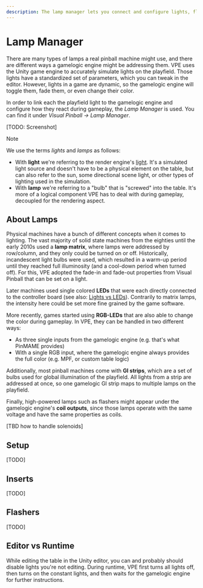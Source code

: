 ```yaml
---
description: The lamp manager lets you connect and configure lights, flashers and GIs of the playfield to the gamelogic engine.
---
```

# Lamp Manager

There are many types of lamps a real pinball machine might use, and there are different ways a gamelogic engine might be addressing them. VPE uses the Unity game engine to accurately simulate lights on the playfield. Those lights have a standardized set of parameters, which you can tweak in the editor. However, lights in a game are dynamic, so the gamelogic engine will toggle them, fade them, or even change their color.

In order to link each the playfield light to the gamelogic engine and configure how they react during gameplay, the *Lamp Manager* is used. You can find it under *Visual Pinball -> Lamp Manager*.

[TODO: Screenshot]

> [!note]
> We use the terms *lights* and *lamps* as follows:
> - With **light** we're referring to the render engine's [light](https://docs.unity3d.com/Packages/com.unity.render-pipelines.high-definition@10.2/manual/Light-Component.html). It's a simulated light source and doesn't have to be a physical element on the table, but can also refer to the sun, some directional scene light, or other types of lighting used in the simulation.
> - With **lamp** we're referring to a "bulb" that is "screwed" into the table. It's more of a logical component VPE has to deal with during gameplay, decoupled for the rendering aspect.

## About Lamps

Physical machines have a bunch of different concepts when it comes to lighting. The vast majority of solid state machines from the eighties until the early 2010s used a **lamp matrix**, where lamps were addressed by row/column, and they only could be turned on or off. Historically, incandescent light bulbs were used, which resulted in a warm-up period until they reached full illuminosity (and a cool-down period when turned off). For this, VPE adopted the fade-in and fade-out properties from Visual Pinball that can be set on a light.

Later machines used single colored **LEDs** that were each directly connected to the controller board (see also: [Lights vs LEDs](https://docs.missionpinball.org/en/latest/mechs/lights/lights_versus_leds.html)). Contrarily to matrix lamps, the intensity here could be set more fine grained by the game software.

More recently, games started using **RGB-LEDs** that are also able to change the color during gameplay. In VPE, they can be handled in two different ways:
- As three single inputs from the gamelogic engine (e.g. that's what PinMAME provides)
- With a single RGB input, where the gamelogic engine always provides the full color (e.g. MPF, or custom table logic)

Additionally, most pinball machines come with **GI strips**, which are a set of bulbs used for global illumination of the playfield. All lights from a strip are addressed at once, so one gamelogic GI strip maps to multiple lamps on the playfield.

Finally, high-powered lamps such as flashers might appear under the gamelogic engine's **coil outputs**, since those lamps operate with the same voltage and have the same properties as coils.  

[TBD how to handle solenoids]

## Setup

[TODO]

## Inserts

[TODO]

## Flashers

[TODO]

## Editor vs Runtime

While editing the table in the Unity editor, you can and probably should disable lights you're not editing. During runtime, VPE first turns all lights off, then turns on the constant lights, and then waits for the gamelogic engine for further instructions.  
